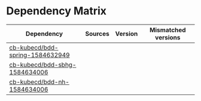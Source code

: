 # Dependency Matrix

Dependency | Sources | Version | Mismatched versions
---------- | ------- | ------- | -------------------
[cb-kubecd/bdd-spring-1584632949](https://github.com/cb-kubecd/bdd-spring-1584632949.git) |  | []() | 
[cb-kubecd/bdd-sbhg-1584634006](https://github.com/cb-kubecd/bdd-sbhg-1584634006.git) |  | []() | 
[cb-kubecd/bdd-nh-1584634006](https://github.com/cb-kubecd/bdd-nh-1584634006.git) |  | []() | 
